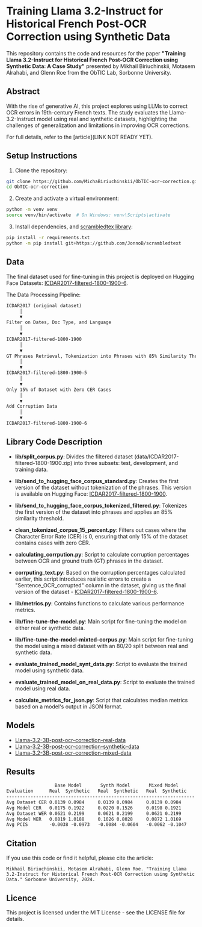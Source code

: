 # Training Llama 3.2-Instruct for Historical French Post-OCR Correction using Synthetic Data

This repository contains the code and resources for the paper **"Training Llama 3.2-Instruct for Historical French Post-OCR Correction using Synthetic Data: A Case Study"** presented by Mikhail Biriuchinskii, Motasem Alrahabi, and Glenn Roe from the ObTIC Lab, Sorbonne University.

## Abstract
With the rise of generative AI, this project explores using LLMs to correct OCR errors in 19th-century French texts. The study evaluates the Llama-3.2-Instruct model using real and synthetic datasets, highlighting the challenges of generalization and limitations in improving OCR corrections.

For full details, refer to the [article](LINK NOT READY YET).

## Setup Instructions
1. Clone the repository:
```bash
git clone https://github.com/MichaBiriuchinskii/ObTIC-ocr-correction.git
cd ObTIC-ocr-correction
```
   
2. Create and activate a virtual environment:
```bash
python -m venv venv
source venv/bin/activate  # On Windows: venv\Scripts\activate
```

3. Install dependencies, and [scrambledtex library](https://github.com/JonnoB/scrambledtext/tree/main):
```bash
pip install -r requirements.txt
python -m pip install git+https://github.com/JonnoB/scrambledtext
```
## Data

The final dataset used for fine-tuning in this project is deployed on Hugging Face Datasets: [ICDAR2017-filtered-1800-1900-6](https://huggingface.co/datasets/m-biriuchinskii/ICDAR2017-filtered-1800-1900-6).

The Data Processing Pipeline:
```txt
ICDAR2017 (original dataset)
     │
     ▼
Filter on Dates, Doc Type, and Language
     │
     ▼
ICDAR2017-filtered-1800-1900 
     │
     ▼
GT Phrases Retrieval, Tokenization into Phrases with 85% Similarity Threshold
     │
     ▼
ICDAR2017-filtered-1800-1900-5
     │
     ▼
Only 15% of Dataset with Zero CER Cases
     │
     ▼
Add Corruption Data
     │
     ▼
ICDAR2017-filtered-1800-1900-6

```

## Library Code Description

- **lib/split_corpus.py**: Divides the filtered dataset (data/ICDAR2017-filtered-1800-1900.zip) into three subsets: test, development, and training data.
  
- **lib/send_to_hugging_face_corpus_standard.py**: Creates the first version of the dataset without tokenization of the phrases. This version is available on Hugging Face: [ICDAR2017-filtered-1800-1900](https://huggingface.co/datasets/m-biriuchinskii/ICDAR2017-filtered-1800-1900).

- **lib/send_to_hugging_face_corpus_tokenized_filtered.py**: Tokenizes the first version of the dataset into phrases and applies an 85% similarity threshold.

- **clean_tokenized_corpus_15_percent.py**: Filters out cases where the Character Error Rate (CER) is 0, ensuring that only 15% of the dataset contains cases with zero CER.

- **calculating_corrpution.py**: Script to calculate corruption percentages between OCR and ground truth (GT) phrases in the dataset.

- **corrputing_text.py**: Based on the corruption percentages calculated earlier, this script introduces realistic errors to create a "Sentence_OCR_corrupted" column in the dataset, giving us the final version of the dataset - [ICDAR2017-filtered-1800-1900-6](https://huggingface.co/datasets/m-biriuchinskii/ICDAR2017-filtered-1800-1900-6).

- **lib/metrics.py**: Contains functions to calculate various performance metrics.

- **lib/fine-tune-the-model.py**: Main script for fine-tuning the model on either real or synthetic data.

- **lib/fine-tune-the-model-mixted-corpus.py**: Main script for fine-tuning the model using a mixed dataset with an 80/20 split between real and synthetic data.

- **evaluate_trained_model_synt_data.py**: Script to evaluate the trained model using synthetic data.

- **evaluate_trained_model_on_real_data.py**: Script to evaluate the trained model using real data.

- **calculate_metrics_for_json.py**: Script that calculates median metrics based on a model's output in JSON format.

## Models 
- [Llama-3.2-3B-post-ocr-correction-real-data](https://huggingface.co/m-biriuchinskii/Llama-3.2-3B-ocr-correction-3-instruction-corrected-real-data-full-params)
- [Llama-3.2-3B-post-ocr-correction-synthetic-data](https://huggingface.co/m-biriuchinskii/Llama-3.2-post-ocr-synthetic-data-2)
- [Llama-3.2-3B-post-ocr-correction-mixed-data](https://huggingface.co/m-biriuchinskii/Llama-3.2-3B-ocr-correction-3-instruction-corrected-mixed-data)

## Results 

```txt
                  Base Model       Synth Model       Mixed Model
Evaluation      Real  Synthetic   Real  Synthetic   Real  Synthetic
----------------------------------------------------------------------
Avg Dataset CER 0.0139 0.0984     0.0139 0.0984     0.0139 0.0984
Avg Model CER   0.0175 0.1922     0.0220 0.1526     0.0198 0.1921
Avg Dataset WER 0.0621 0.2199     0.0621 0.2199     0.0621 0.2199
Avg Model WER   0.0819 1.0188     0.1026 0.8028     0.0872 1.0169
Avg PCIS        -0.0038 -0.0973   -0.0084 -0.0604   -0.0062 -0.1047

```
## Citation
If you use this code or find it helpful, please cite the article:

```arduino
Mikhail Biriuchinskii, Motasem Alrahabi, Glenn Roe. "Training Llama 3.2-Instruct for Historical French Post-OCR Correction using Synthetic Data." Sorbonne University, 2024.
```

## Licence
This project is licensed under the MIT License - see the LICENSE file for details.

